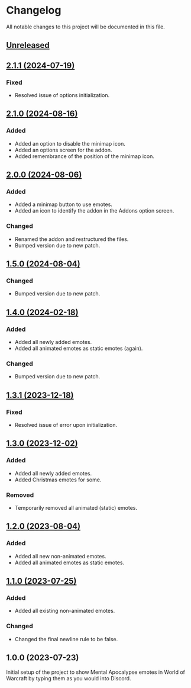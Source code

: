 # Changelog
All notable changes to this project will be documented in this file.

## [Unreleased](https://github.com/jordinbrouwer/MentalApocalypseEmotes/compare/2.1.1...master)

## [2.1.1 (2024-07-19)](https://github.com/jordinbrouwer/MentalApocalypseEmotes/compare/2.1.0...2.1.1)

### Fixed
- Resolved issue of options initialization.

## [2.1.0 (2024-08-16)](https://github.com/jordinbrouwer/MentalApocalypseEmotes/compare/2.0.0...2.1.0)

### Added
- Added an option to disable the minimap icon.
- Added an options screen for the addon.
- Added remembrance of the position of the minimap icon.

## [2.0.0 (2024-08-06)](https://github.com/jordinbrouwer/MentalApocalypseEmotes/compare/1.5.0...2.0.0)

### Added
- Added a minimap button to use emotes.
- Added an icon to identify the addon in the Addons option screen.

### Changed
- Renamed the addon and restructured the files.
- Bumped version due to new patch.

## [1.5.0 (2024-08-04)](https://github.com/jordinbrouwer/MentalApocalypseEmotes/compare/1.4.0...1.5.0)

### Changed
- Bumped version due to new patch.

## [1.4.0 (2024-02-18)](https://github.com/jordinbrouwer/MentalApocalypseEmotes/compare/1.3.1...1.4.0)

### Added
- Added all newly added emotes.
- Added all animated emotes as static emotes (again).

### Changed
- Bumped version due to new patch.

## [1.3.1 (2023-12-18)](https://github.com/jordinbrouwer/MentalApocalypseEmotes/compare/1.3.0...1.3.1)

### Fixed
- Resolved issue of error upon initialization.

## [1.3.0 (2023-12-02)](https://github.com/jordinbrouwer/MentalApocalypseEmotes/compare/1.2.0...1.3.0)

### Added
- Added all newly added emotes.
- Added Christmas emotes for some.

### Removed
- Temporarily removed all animated (static) emotes.

## [1.2.0 (2023-08-04)](https://github.com/jordinbrouwer/MentalApocalypseEmotes/compare/1.1.0...1.2.0)

### Added
- Added all new non-animated emotes.
- Added all animated emotes as static emotes.

## [1.1.0 (2023-07-25)](https://github.com/jordinbrouwer/MentalApocalypseEmotes/compare/1.0.0...1.1.0)

### Added
- Added all existing non-animated emotes.

### Changed
- Changed the final newline rule to be false. 

## 1.0.0 (2023-07-23)

Initial setup of the project to show Mental Apocalypse emotes in World of Warcraft by typing them as you would into Discord.
